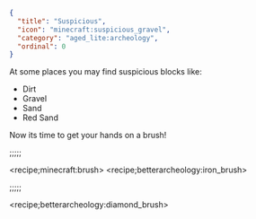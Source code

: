 ```json
{
  "title": "Suspicious",
  "icon": "minecraft:suspicious_gravel",
  "category": "aged_lite:archeology",
  "ordinal": 0
}
```

At some places you may find suspicious blocks like:

- Dirt
- Gravel
- Sand
- Red Sand


Now its time to get your hands on a brush!

;;;;;


<recipe;minecraft:brush>
<recipe;betterarcheology:iron_brush>

;;;;;


<recipe;betterarcheology:diamond_brush>